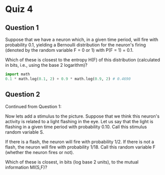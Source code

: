 # Quiz 4

## Question 1

Suppose that we have a neuron which, in a given time period, will fire with probability 0.1, yielding a Bernoulli distribution for the neuron's firing (denoted by the random variable F = 0 or 1) with P(F = 1) = 0.1. 

Which of these is closest to the entropy H(F) of this distribution (calculated in bits, i.e., using the base 2 logarithm)?

```python
import math
0.1 * math.log(0.1, 2) + 0.9 * math.log(0.9, 2) # 0.4690
```

## Question 2

Continued from Question 1:

Now lets add a stimulus to the picture. Suppose that we think this neuron's activity is related to a light flashing in the eye. Let us say that the light is flashing in a given time period with probability 0.10. Call this stimulus random variable S.

If there is a flash, the neuron will fire with probability 1/2. If there is not a flash, the neuron will fire with probability 1/18. Call this random variable F (whether the neuron fires or not).

Which of these is closest, in bits (log base 2 units), to the mutual information MI(S,F)?

